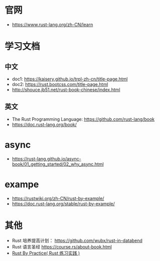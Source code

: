 # 官网
- https://www.rust-lang.org/zh-CN/learn
# 学习文档
## 中文
- doc1: https://kaisery.github.io/trpl-zh-cn/title-page.html
- doc2: https://rust.bootcss.com/title-page.html
- http://shouce.jb51.net/rust-book-chinese/index.html

## 英文
- The Rust Programming Language: https://github.com/rust-lang/book
- https://doc.rust-lang.org/book/

# async
- https://rust-lang.github.io/async-book/01_getting_started/02_why_async.html
# exampe
- https://rustwiki.org/zh-CN/rust-by-example/
- https://doc.rust-lang.org/stable/rust-by-example/

# 其他
- Rust 培养提高计划： https://github.com/wubx/rust-in-databend
- Rust 语言圣经 https://course.rs/about-book.html
- [Rust By Practice( Rust 练习实践 )](https://zh.practice.rs/why-exercise.html)
